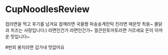 # CupNoodlesReview
컵라면을 먹고 후기를 남겨요
참깨라면 국물짱
파송송계란탁
진라면 매운맛 쵝옹~
불닭과 치즈는 사랑입니다:)
라면인건가 라면인건가~
얼큰한토마토라면 거르세요 돈이 아까운 맛입니다~

#번외 봉지라면
김가네 맛없어요
